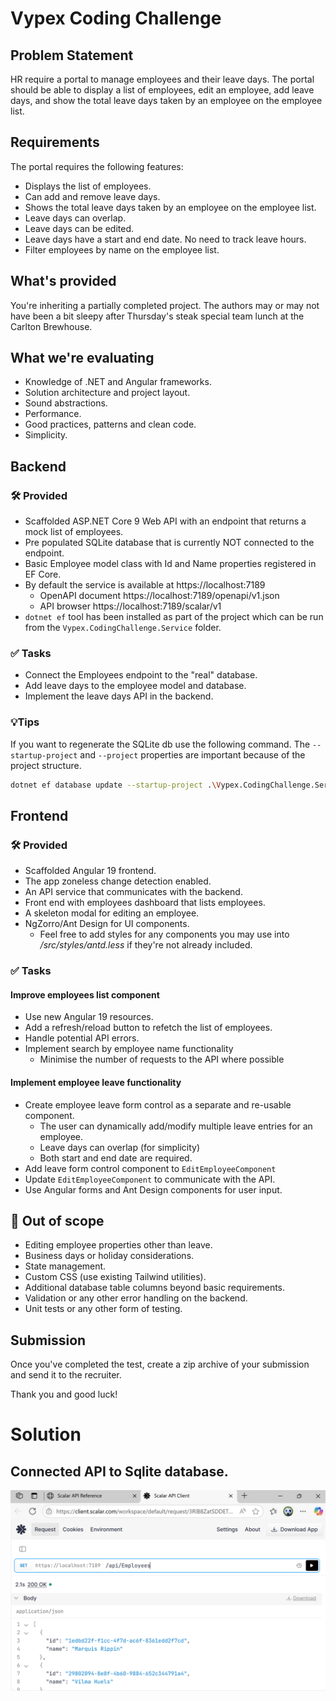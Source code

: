 # Vypex Coding Challenge

## Problem Statement

HR require a portal to manage employees and their leave days. The portal should be able to display a list of employees, edit an employee, add leave days, and show the total leave days taken by an employee on the employee list.

## Requirements

The portal requires the following features:

* Displays the list of employees.
* Can add and remove leave days.
* Shows the total leave days taken by an employee on the employee list.
* Leave days can overlap.
* Leave days can be edited.
* Leave days have a start and end date. No need to track leave hours.
* Filter employees by name on the employee list.

## What's provided

You're inheriting a partially completed project. The authors may or may not have been a bit sleepy after Thursday's steak special team lunch at the Carlton Brewhouse.

## What we're evaluating
* Knowledge of .NET and Angular frameworks.
* Solution architecture and project layout.
* Sound abstractions.
* Performance.
* Good practices, patterns and clean code.
* Simplicity.

## Backend

### 🛠️ Provided
* Scaffolded ASP.NET Core 9 Web API with an endpoint that returns a mock list of employees.
* Pre populated SQLite database that is currently NOT connected to the endpoint.
* Basic Employee model class with Id and Name properties registered in EF Core.
* By default the service is available at https://localhost:7189
	* OpenAPI document https://localhost:7189/openapi/v1.json
	* API browser https://localhost:7189/scalar/v1
* `dotnet ef` tool has been installed as part of the project which can be run from the `Vypex.CodingChallenge.Service` folder.

### ✅ Tasks
* Connect the Employees endpoint to the "real" database.
* Add leave days to the employee model and database.
* Implement the leave days API in the backend.

### 💡Tips
If you want to regenerate the SQLite db use the following command. The `--startup-project` and `--project` properties are important because of the project structure.
```bash
dotnet ef database update --startup-project .\Vypex.CodingChallenge.Service\Vypex.CodingChallenge.Service.csproj --project .\Vypex.CodingChallenge.Infrastructure\Vypex.CodingChallenge.Infrastructure.csproj
```

## Frontend

### 🛠️ Provided
* Scaffolded Angular 19 frontend.
* The app zoneless change detection enabled.
* An API service that communicates with the backend.
* Front end with employees dashboard that lists employees.
* A skeleton modal for editing an employee.
* NgZorro/Ant Design for UI components.
  * Feel free to add styles for any components you may use into */src/styles/antd.less* if they're not already included.

### ✅ Tasks
#### Improve employees list component
* Use new Angular 19 resources.
* Add a refresh/reload button to refetch the list of employees.
* Handle potential API errors.
* Implement search by employee name functionality
	* Minimise the number of requests to the API where possible

#### Implement employee leave functionality
* Create employee leave form control as a separate and re-usable component.
    * The user can dynamically add/modify multiple leave entries for an employee.
    * Leave days can overlap (for simplicity)
    * Both start and end date are required.
* Add leave form control component to `EditEmployeeComponent`
* Update `EditEmployeeComponent` to communicate with the API.
* Use Angular forms and Ant Design components for user input.

## 🚫 Out of scope
* Editing employee properties other than leave.
* Business days or holiday considerations.
* State management.
* Custom CSS (use existing Tailwind utilities).
* Additional database table columns beyond basic requirements.
* Validation or any other error handling on the backend.
* Unit tests or any other form of testing.

## Submission
Once you've completed the test, create a zip archive of your submission and send it to the recruiter.

Thank you and good luck!


# Solution

## Connected API to Sqlite database.

![**Get all employees**](/Docs/ConnectedAPItoDatabase.png)

